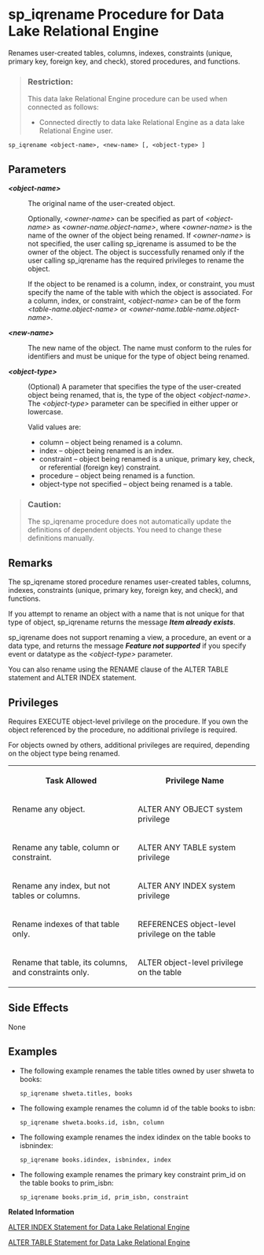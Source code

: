 <!-- loioa5b3c32384f210159da494759a709b3c -->

# sp\_iqrename Procedure for Data Lake Relational Engine

Renames user-created tables, columns, indexes, constraints \(unique, primary key, foreign key, and check\), stored procedures, and functions.



> ### Restriction:  
> This data lake Relational Engine procedure can be used when connected as follows:
> 
> -   Connected directly to data lake Relational Engine as a data lake Relational Engine user.



```
sp_iqrename <object-name>, <new-name> [, <object-type> ]
```



<a name="loioa5b3c32384f210159da494759a709b3c__iq_refbb_1727"/>

## Parameters


<dl>
<dt><b>

*<object-name\>*

</b></dt>
<dd>

The original name of the user-created object.

Optionally, *<owner-name\>* can be specified as part of *<object-name\>* as *<owner-name.object-name\>*, where *<owner-name\>* is the name of the owner of the object being renamed. If *<owner-name\>* is not specified, the user calling sp\_iqrename is assumed to be the owner of the object. The object is successfully renamed only if the user calling sp\_iqrename has the required privileges to rename the object.

If the object to be renamed is a column, index, or constraint, you must specify the name of the table with which the object is associated. For a column, index, or constraint, *<object-name\>* can be of the form *<table-name.object-name\>* or *<owner-name.table-name.object-name\>*.



</dd><dt><b>

*<new-name\>*

</b></dt>
<dd>

The new name of the object. The name must conform to the rules for identifiers and must be unique for the type of object being renamed.



</dd><dt><b>

*<object-type\>*

</b></dt>
<dd>

\(Optional\) A parameter that specifies the type of the user-created object being renamed, that is, the type of the object *<object-name\>*. The *<object-type\>* parameter can be specified in either upper or lowercase.

Valid values are:

-   column – object being renamed is a column.
-   index – object being renamed is an index.
-   constraint – object being renamed is a unique, primary key, check, or referential \(foreign key\) constraint.
-   procedure – object being renamed is a function.
-   object-type not specified – object being renamed is a table.



</dd>
</dl>

> ### Caution:  
> The sp\_iqrename procedure does not automatically update the definitions of dependent objects. You need to change these definitions manually.



<a name="loioa5b3c32384f210159da494759a709b3c__iq_refbb_1730"/>

## Remarks

The sp\_iqrename stored procedure renames user-created tables, columns, indexes, constraints \(unique, primary key, foreign key, and check\), and functions.

If you attempt to rename an object with a name that is not unique for that type of object, sp\_iqrename returns the message ***Item already exists***.

sp\_iqrename does not support renaming a view, a procedure, an event or a data type, and returns the message ***Feature not supported*** if you specify event or datatype as the *<object-type\>* parameter.

You can also rename using the RENAME clause of the ALTER TABLE statement and ALTER INDEX statement.



<a name="loioa5b3c32384f210159da494759a709b3c__iq_refbb_1726"/>

## Privileges

Requires EXECUTE object-level privilege on the procedure. If you own the object referenced by the procedure, no additional privilege is required. 

For objects owned by others, additional privileges are required, depending on the object type being renamed.


<table>
<tr>
<th valign="top">

Task Allowed



</th>
<th valign="top">

Privilege Name



</th>
</tr>
<tr>
<td valign="top">

Rename any object.



</td>
<td valign="top">

ALTER ANY OBJECT system privilege



</td>
</tr>
<tr>
<td valign="top">

Rename any table, column or constraint.



</td>
<td valign="top">

ALTER ANY TABLE system privilege



</td>
</tr>
<tr>
<td valign="top">

Rename any index, but not tables or columns.



</td>
<td valign="top">

ALTER ANY INDEX system privilege



</td>
</tr>
<tr>
<td valign="top">

Rename indexes of that table only.



</td>
<td valign="top">

REFERENCES object-level privilege on the table



</td>
</tr>
<tr>
<td valign="top">

Rename that table, its columns, and constraints only.



</td>
<td valign="top">

ALTER object-level privilege on the table



</td>
</tr>
</table>



## Side Effects

None



<a name="loioa5b3c32384f210159da494759a709b3c__iq_refbb_1731"/>

## Examples

-   The following example renames the table titles owned by user shweta to books:

    ```
    sp_iqrename shweta.titles, books
    ```

-   The following example renames the column id of the table books to isbn:

    ```
    sp_iqrename shweta.books.id, isbn, column
    ```

-   The following example renames the index idindex on the table books to isbnindex:

    ```
    sp_iqrename books.idindex, isbnindex, index
    ```

-   The following example renames the primary key constraint prim\_id on the table books to prim\_isbn:

    ```
    sp_iqrename books.prim_id, prim_isbn, constraint
    ```


**Related Information**  


[ALTER INDEX Statement for Data Lake Relational Engine](../080-sql-statements/alter-index-statement-for-data-lake-relational-engine-a612b20.md "Renames indexes in base or global temporary tables, foreign key role names of indexes and foreign keys explicitly created by a user, or changes the clustered nature of an index on a catalog store table. You can't rename indexes created to enforce key constraints.")

[ALTER TABLE Statement for Data Lake Relational Engine](../080-sql-statements/alter-table-statement-for-data-lake-relational-engine-39f1ec0.md "Modifies a table definition.")

